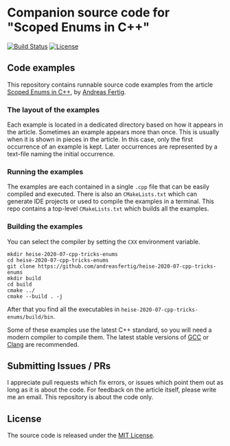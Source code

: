 # Companion source code for "Scoped Enums in C++"


[![Build Status](https://github.com/andreasfertig/heise-2020-07-cpp-tricks-enums/workflows/ci/badge.svg)](https://github.com/andreasfertig/heise-2020-07-cpp-tricks-enums/actions/) [![License](https://img.shields.io/badge/license-MIT-blue.svg)](/LICENSE.txt) 


## Code examples

This repository contains runnable source code examples from the article [Scoped Enums in C++](https://www.heise.de/select/ix/2020/7), by [Andreas Fertig](https://andreasfertig.info).

### The layout of the examples

Each example is located in a dedicated directory based on how it appears in the article. Sometimes an example appears more than once. This is usually when it is shown in pieces in the article. In this case, only the first occurrence of an example is kept. Later occurrences are represented by a text-file naming the initial occurrence.

### Running the examples

The examples are each contained in a single `.cpp` file that can be easily compiled and executed. There is also an `CMakeLists.txt` which can generate IDE projects or used to compile the examples in a terminal. 
This repo contains a top-level `CMakeLists.txt` which builds all the examples. 

### Building the examples

You can select the compiler by setting the `CXX` environment variable.

```
mkdir heise-2020-07-cpp-tricks-enums
cd heise-2020-07-cpp-tricks-enums
git clone https://github.com/andreasfertig/heise-2020-07-cpp-tricks-enums
mkdir build
cd build
cmake ../
cmake --build . -j
```

After that you find all the executables in `heise-2020-07-cpp-tricks-enums/build/bin`.

Some of these examples use the latest C++ standard, so you will need a modern compiler to compile them. The latest stable versions of [GCC](https://gcc.gnu.org/releases.html) or [Clang](https://releases.llvm.org) are recommended.

## Submitting Issues / PRs

I appreciate pull requests which fix errors, or issues which point them out as long as it is about the code. For feedback on the article itself, please write me an email. This repository is about the code only.


## License

The source code is released under the [MIT License](/LICENSE.txt).

